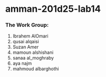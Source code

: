 # amman-201d25-lab14

### The Work Group:

1. Ibrahem AlOmari
2. qusai alqaisi
3. Suzan Amer
4. mamoun alshishani
5. sanaa al_moghraby
6. aya najm
7. mahmoud albarghothi
